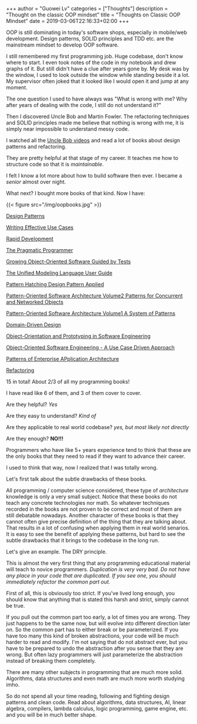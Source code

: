 +++
author = "Guowei Lv"
categories = ["Thoughts"]
description = "Thought on the classic OOP mindset"
title = "Thoughts on Classic OOP Mindset"
date = 2019-03-06T22:16:33+02:00
+++

OOP is still dominating in today's software shops, especially in mobile/web development. Design patterns, SOLID principles and TDD etc. are the mainstream mindset to develop OOP software.

I still remembered my first programming job. Huge codebase, don't know where to start. I even took notes of the code in my notebook and drew graphs of it. But still didn't have a clue after years gone by. My desk was by the window, I used to look outside the window while standing beside it a lot. My supervisor often joked that it looked like I would open it and jump at any moment.

The one question I used to have always was "What is wrong with me? Why after years of dealing with the code, I still do not understand it?"

Then I discovered Uncle Bob and Martin Fowler. The refactoring techniques and SOLID principles made me believe that nothing is wrong with me, it is simply near impossible to understand messy code.

I watched all the [Uncle Bob videos](https://cleancoders.com/) and read a lot of books about design patterns and refactoring.

They are pretty helpful at that stage of my career. It teaches me how to structure code so that it is *maintainable*.

I felt I know a lot more about how to build software then ever. I became a *senior* almost over night.

What next? I bought more books of that kind. Now I have:


{{< figure src="/img/oopbooks.jpg" >}}


[Design Patterns](https://amzn.to/2XN9Hoq)

[Writing Effective Use Cases](https://amzn.to/2C7VBF4)

[Rapid Development](https://amzn.to/2C9lmoF)

[The Pragmatic Programmer](https://amzn.to/2tZ4Y5n)

[Growing Object-Oriented Software Guided by Tests](https://amzn.to/2To81U9)

[The Unified Modeling Language User Guide](https://amzn.to/2SPDMjN)

[Pattern Hatching Design Pattern Applied](https://amzn.to/2VH1TTB)

[Pattern-Oriented Software Architecture Volume2 Patterns for Concurrent and Networked Objects](https://amzn.to/2Hp4ptT)

[Pattern-Oriented Software Architecture Volume1 A System of Patterns](https://amzn.to/2C9lSCV)

[Domain-Driven Design](https://amzn.to/2TmTkAA)

[Object-Orientation and Prototyping in Software Engineering](https://amzn.to/2HlHboc)

[Object-Oriented Software Engineering - A Use Case Driven Approach](https://amzn.to/2TmIhaK)

[Patterns of Enterprise APplication Architecture](https://amzn.to/2SRPWbQ)

[Refactoring](https://amzn.to/2Toln2o)

15 in total! About 2/3 of all my programming books!

I have read like 6 of them, and 3 of them cover to cover.

Are they helpful? *Yes*

Are they easy to understand? *Kind of*

Are they applicable to real world codebase? *yes, but most likely not directly*

Are they enough? **NO!!!**

Programmers who have like 5+ years experience tend to think that these are the only books that they need to read if they want to advance their career.

I used to think that way, now I realized that I was totally wrong.

Let's first talk about the subtle drawbacks of these books.

All programming / computer science considered, these type of *architecture* knowledge is only a very small subject. Notice that these books do not teach any concrete technologies nor math. So whatever techniques recorded in the books are not proven to be correct and most of them are still debatable nowadays. Another character of these books is that they cannot often give precise definition of the thing that they are talking about. That results in a lot of confusing when applying them in real world senarios. It is easy to see the benefit of applying these patterns, but hard to see the subtle drawbacks that it brings to the codebase in the long run.

Let's give an example. The DRY principle.

This is almost the very first thing that any programming educational material will teach to novice programmers. *Duplication is very very bad. Do not have any place in your code that are duplicated. If you see one, you should immediately refactor the common part out.*

First of all, this is obviously too strict. If you've lived long enough, you should know that anything that is stated this harsh and strict, simply cannot be true.

If you pull out the common part too early, a lot of times you are wrong. They just happens to be the same now, but will evolve into different direction later on. So the common part has to either break or be parameterized. If you have too many this kind of broken abstractions, your code will be much harder to read and modify. I'm not saying that do not abstract ever, but you have to be prepared to undo the abstraction after you sense that they are wrong. But often lazy programmers will just parameterize the abstraction instead of breaking them completely.

There are many other subjects in programming that are much more solid. Algorithms, data structures and even math are much more worth studying imho.

So do not spend all your time reading, following and fighting design patterns and clean code. Read about algorithms, data structures, AI, linear algebra, compilers, lambda calculus, logic programming, game engine, etc. and you will be in much better shape.
